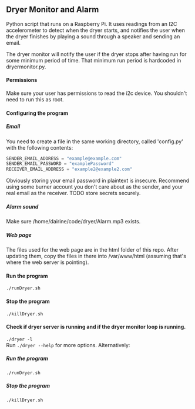 ## Dryer Monitor and Alarm
Python script that runs on a Raspberry Pi. It uses readings from an I2C accelerometer to detect when the dryer starts, and notifies the user when the dryer finishes by playing a sound through a speaker and sending an email.

The dryer monitor will notify the user if the dryer stops after having run for some minimum period of time. That minimum run period is hardcoded in dryermonitor.py.

#### Permissions
Make sure your user has permissions to read the i2c device. You shouldn't need to run this as root.

#### Configuring the program
##### Email
You need to create a file in the same working directory, called 'config.py' with the following contents:  
```python
SENDER_EMAIL_ADDRESS = "example@example.com"
SENDER_EMAIL_PASSWORD = "examplePassword"
RECEIVER_EMAIL_ADDRESS = "example2@example2.com"
```
Obviously storing your email password in plaintext is insecure. Recommend using some burner account you don't care about as the sender, and your real email as the receiver. TODO store secrets securely.  
##### Alarm sound
Make sure /home/dairine/code/dryer/Alarm.mp3 exists.
##### Web page
The files used for the web page are in the html folder of this repo. After updating them, copy the files in there into /var/www/html (assuming that's where the web server is pointing).

#### Run the program
`./runDryer.sh`

#### Stop the program
`./killDryer.sh`

#### Check if dryer server is running and if the dryer monitor loop is running.
`./dryer -l`  
Run `./dryer --help` for more options. Alternatively:  
##### Run the program
`./runDryer.sh`

##### Stop the program
`./killDryer.sh`
